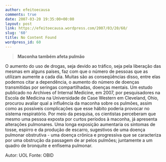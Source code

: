 ```yaml
---
author: efeitoecausa
comments: true
date: 2007-03-20 19:35:00+00:00
layout: post
link: https://efeitoecausa.wordpress.com/2007/03/20/60/
slug: '60'
title: No Content Found
wordpress_id: 60
---
```


>**Maconha também afeta pulmão**  
  
O aumento do uso de drogas, seja devido ao tráfico, seja pela liberação das mesmas em alguns países, faz com que o número de pessoas que as utilizam aumente a cada dia. Muitas são as conseqüências disso, entre elas podemos citar a dependência, o aumento do número de doenças transmitidas por seringas compartilhadas, doenças mentais. Um estudo publicado no Archives of Internal Medicine, em 2007, por pesquisadores na Escola de Medicina na Universidade de Case Western em Cleveland, Ohio, procurou avaliar qual a influência da maconha sobre os pulmões, assim como as possíveis complicações que esse hábito poderia provocar no sistema respiratório. Por meio da pesquisa, os cientistas perceberam que mesmo uma pessoa exposta por curtos períodos à maconha, já apresenta alterações pulmonares. Uma longa exposição aumentaria os sintomas de tosse, espirro e da produção de escarro, sugestivos de uma doença pulmonar obstrutiva - uma doença crônica e progressiva que se caracteriza por uma obstrução da passagem de ar pelos pulmões; juntamente a um quadro de bronquite e enfisema pulmonar.  
  
Autor: UOL Fonte: OBID
